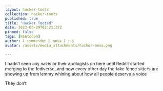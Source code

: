```yaml
---
layout: hacker-toots
collection: hacker-toots
published: true
title: "Hacker Tooted"
date: 2023-06-29T03:21:37Z
pinned: false
tags: [mastodon]
author: ⸸ commander ░ nova ⸸ :~$
avatar: /assets/media_attachments/hacker-nova.png

---
```


<p>I hadn’t seen any nazis or their apologists on here until Reddit started merging to the fediverse, and now every other day the fake fence sitters are showing up from lemmy whining about how all people deserve a voice</p><p>They don’t</p>



